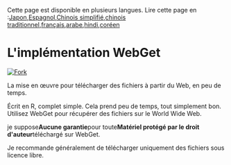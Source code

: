 <!-- # WebGet  [![GitHub forks](https://img.shields.io/github/forks/Tyler887/WebGet?label=Fork&style=social)](https://github.com/Tyler887/WebGet/fork)  The implementation to download files from the Web, in a short time.  Written in R, complete simple. It takes a short time, simply good. Use WebGet to retrieve files from the world wide web.    I assume **no warranty** for any **copyrighted material** downloaded on WebGet. I usally recommend downloading freely licensed files only. <br />https://github.com?Tyler887/WebGet/commit/main/ -->

Cette page est disponible en plusieurs langues.
Lire cette page en :[Japon](README.ja.md),[Espagnol](README.es.md),[Chinois simplifié](README.zh-CN.md),[chinois traditionnel](README.zh-TW.md),[français](README.fr.md),[arabe](README.ar.md),[hindi](README.hi.md),[coréen](README.ko.md)

# L'implémentation WebGet

[![Fork](https://img.shields.io/github/forks/Tyler887/WebGet?label=Fork&style=social)](https://github.com/Tyler887/WebGet/fork)

La mise en œuvre pour télécharger des fichiers à partir du Web, en peu de temps.

Écrit en R, complet simple. Cela prend peu de temps, tout simplement bon. Utilisez WebGet pour récupérer des fichiers sur le World Wide Web.

je suppose**Aucune garantie**pour toute**Matériel protégé par le droit d'auteur**téléchargé sur WebGet.

Je recommande généralement de télécharger uniquement des fichiers sous licence libre.
